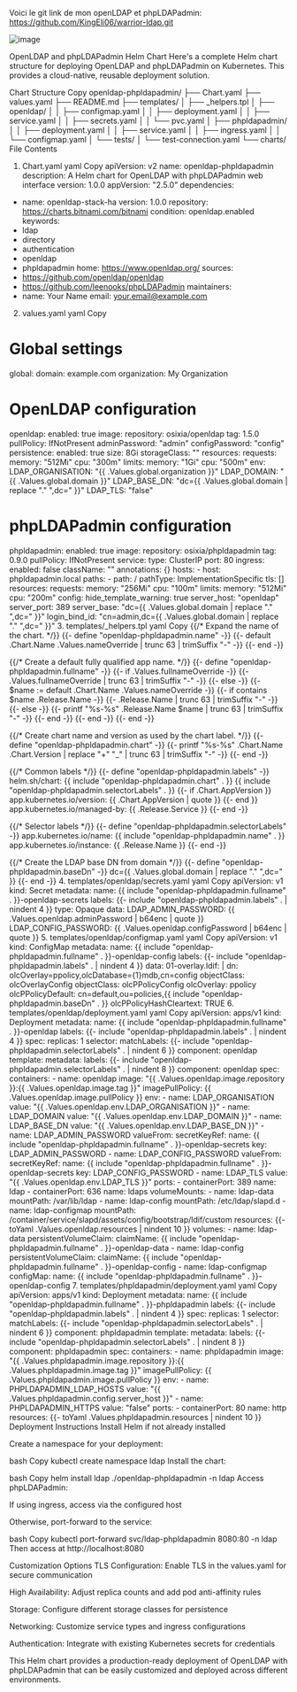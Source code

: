 
Voici le git link de mon openLDAP et phpLDAPadmin:  https://github.com/KingEli06/warrior-ldap.git





![image](https://github.com/user-attachments/assets/74f0f07f-1dec-44d8-9b21-ff86fd1912a1)







OpenLDAP and phpLDAPadmin Helm Chart
Here's a complete Helm chart structure for deploying OpenLDAP and phpLDAPadmin on Kubernetes. This provides a cloud-native, reusable deployment solution.

Chart Structure
Copy
openldap-phpldapadmin/
├── Chart.yaml
├── values.yaml
├── README.md
├── templates/
│   ├── _helpers.tpl
│   ├── openldap/
│   │   ├── configmap.yaml
│   │   ├── deployment.yaml
│   │   ├── service.yaml
│   │   ├── secrets.yaml
│   │   └── pvc.yaml
│   ├── phpldapadmin/
│   │   ├── deployment.yaml
│   │   ├── service.yaml
│   │   ├── ingress.yaml
│   │   └── configmap.yaml
│   └── tests/
│       └── test-connection.yaml
└── charts/
File Contents
1. Chart.yaml
yaml
Copy
apiVersion: v2
name: openldap-phpldapadmin
description: A Helm chart for OpenLDAP with phpLDAPadmin web interface
version: 1.0.0
appVersion: "2.5.0"
dependencies:
  - name: openldap-stack-ha
    version: 1.0.0
    repository: https://charts.bitnami.com/bitnami
    condition: openldap.enabled
keywords:
  - ldap
  - directory
  - authentication
  - openldap
  - phpldapadmin
home: https://www.openldap.org/
sources:
  - https://github.com/openldap/openldap
  - https://github.com/leenooks/phpLDAPadmin
maintainers:
  - name: Your Name
    email: your.email@example.com
2. values.yaml
yaml
Copy
# Global settings
global:
  domain: example.com
  organization: My Organization

# OpenLDAP configuration
openldap:
  enabled: true
  image:
    repository: osixia/openldap
    tag: 1.5.0
    pullPolicy: IfNotPresent
  adminPassword: "admin"
  configPassword: "config"
  persistence:
    enabled: true
    size: 8Gi
    storageClass: ""
  resources:
    requests:
      memory: "512Mi"
      cpu: "300m"
    limits:
      memory: "1Gi"
      cpu: "500m"
  env:
    LDAP_ORGANISATION: "{{ .Values.global.organization }}"
    LDAP_DOMAIN: "{{ .Values.global.domain }}"
    LDAP_BASE_DN: "dc={{ .Values.global.domain | replace \".\" \",dc=\" }}"
    LDAP_TLS: "false"

# phpLDAPadmin configuration
phpldapadmin:
  enabled: true
  image:
    repository: osixia/phpldapadmin
    tag: 0.9.0
    pullPolicy: IfNotPresent
  service:
    type: ClusterIP
    port: 80
  ingress:
    enabled: false
    className: ""
    annotations: {}
    hosts:
      - host: phpldapadmin.local
        paths:
          - path: /
            pathType: ImplementationSpecific
    tls: []
  resources:
    requests:
      memory: "256Mi"
      cpu: "100m"
    limits:
      memory: "512Mi"
      cpu: "200m"
  config:
    hide_template_warning: true
    server_host: "openldap"
    server_port: 389
    server_base: "dc={{ .Values.global.domain | replace \".\" \",dc=\" }}"
    login_bind_id: "cn=admin,dc={{ .Values.global.domain | replace \".\" \",dc=\" }}"
3. templates/_helpers.tpl
yaml
Copy
{{/*
Expand the name of the chart.
*/}}
{{- define "openldap-phpldapadmin.name" -}}
{{- default .Chart.Name .Values.nameOverride | trunc 63 | trimSuffix "-" -}}
{{- end -}}

{{/*
Create a default fully qualified app name.
*/}}
{{- define "openldap-phpldapadmin.fullname" -}}
{{- if .Values.fullnameOverride -}}
{{- .Values.fullnameOverride | trunc 63 | trimSuffix "-" -}}
{{- else -}}
{{- $name := default .Chart.Name .Values.nameOverride -}}
{{- if contains $name .Release.Name -}}
{{- .Release.Name | trunc 63 | trimSuffix "-" -}}
{{- else -}}
{{- printf "%s-%s" .Release.Name $name | trunc 63 | trimSuffix "-" -}}
{{- end -}}
{{- end -}}
{{- end -}}

{{/*
Create chart name and version as used by the chart label.
*/}}
{{- define "openldap-phpldapadmin.chart" -}}
{{- printf "%s-%s" .Chart.Name .Chart.Version | replace "+" "_" | trunc 63 | trimSuffix "-" -}}
{{- end -}}

{{/*
Common labels
*/}}
{{- define "openldap-phpldapadmin.labels" -}}
helm.sh/chart: {{ include "openldap-phpldapadmin.chart" . }}
{{ include "openldap-phpldapadmin.selectorLabels" . }}
{{- if .Chart.AppVersion }}
app.kubernetes.io/version: {{ .Chart.AppVersion | quote }}
{{- end }}
app.kubernetes.io/managed-by: {{ .Release.Service }}
{{- end -}}

{{/*
Selector labels
*/}}
{{- define "openldap-phpldapadmin.selectorLabels" -}}
app.kubernetes.io/name: {{ include "openldap-phpldapadmin.name" . }}
app.kubernetes.io/instance: {{ .Release.Name }}
{{- end -}}

{{/*
Create the LDAP base DN from domain
*/}}
{{- define "openldap-phpldapadmin.baseDn" -}}
dc={{ .Values.global.domain | replace "." ",dc=" }}
{{- end -}}
4. templates/openldap/secrets.yaml
yaml
Copy
apiVersion: v1
kind: Secret
metadata:
  name: {{ include "openldap-phpldapadmin.fullname" . }}-openldap-secrets
  labels:
    {{- include "openldap-phpldapadmin.labels" . | nindent 4 }}
type: Opaque
data:
  LDAP_ADMIN_PASSWORD: {{ .Values.openldap.adminPassword | b64enc | quote }}
  LDAP_CONFIG_PASSWORD: {{ .Values.openldap.configPassword | b64enc | quote }}
5. templates/openldap/configmap.yaml
yaml
Copy
apiVersion: v1
kind: ConfigMap
metadata:
  name: {{ include "openldap-phpldapadmin.fullname" . }}-openldap-config
  labels:
    {{- include "openldap-phpldapadmin.labels" . | nindent 4 }}
data:
  01-overlay.ldif: |
    dn: olcOverlay=ppolicy,olcDatabase={1}mdb,cn=config
    objectClass: olcOverlayConfig
    objectClass: olcPPolicyConfig
    olcOverlay: ppolicy
    olcPPolicyDefault: cn=default,ou=policies,{{ include "openldap-phpldapadmin.baseDn" . }}
    olcPPolicyHashCleartext: TRUE
6. templates/openldap/deployment.yaml
yaml
Copy
apiVersion: apps/v1
kind: Deployment
metadata:
  name: {{ include "openldap-phpldapadmin.fullname" . }}-openldap
  labels:
    {{- include "openldap-phpldapadmin.labels" . | nindent 4 }}
spec:
  replicas: 1
  selector:
    matchLabels:
      {{- include "openldap-phpldapadmin.selectorLabels" . | nindent 6 }}
      component: openldap
  template:
    metadata:
      labels:
        {{- include "openldap-phpldapadmin.selectorLabels" . | nindent 8 }}
        component: openldap
    spec:
      containers:
      - name: openldap
        image: "{{ .Values.openldap.image.repository }}:{{ .Values.openldap.image.tag }}"
        imagePullPolicy: {{ .Values.openldap.image.pullPolicy }}
        env:
        - name: LDAP_ORGANISATION
          value: "{{ .Values.openldap.env.LDAP_ORGANISATION }}"
        - name: LDAP_DOMAIN
          value: "{{ .Values.openldap.env.LDAP_DOMAIN }}"
        - name: LDAP_BASE_DN
          value: "{{ .Values.openldap.env.LDAP_BASE_DN }}"
        - name: LDAP_ADMIN_PASSWORD
          valueFrom:
            secretKeyRef:
              name: {{ include "openldap-phpldapadmin.fullname" . }}-openldap-secrets
              key: LDAP_ADMIN_PASSWORD
        - name: LDAP_CONFIG_PASSWORD
          valueFrom:
            secretKeyRef:
              name: {{ include "openldap-phpldapadmin.fullname" . }}-openldap-secrets
              key: LDAP_CONFIG_PASSWORD
        - name: LDAP_TLS
          value: "{{ .Values.openldap.env.LDAP_TLS }}"
        ports:
        - containerPort: 389
          name: ldap
        - containerPort: 636
          name: ldaps
        volumeMounts:
        - name: ldap-data
          mountPath: /var/lib/ldap
        - name: ldap-config
          mountPath: /etc/ldap/slapd.d
        - name: ldap-configmap
          mountPath: /container/service/slapd/assets/config/bootstrap/ldif/custom
        resources:
          {{- toYaml .Values.openldap.resources | nindent 10 }}
      volumes:
      - name: ldap-data
        persistentVolumeClaim:
          claimName: {{ include "openldap-phpldapadmin.fullname" . }}-openldap-data
      - name: ldap-config
        persistentVolumeClaim:
          claimName: {{ include "openldap-phpldapadmin.fullname" . }}-openldap-config
      - name: ldap-configmap
        configMap:
          name: {{ include "openldap-phpldapadmin.fullname" . }}-openldap-config
7. templates/phpldapadmin/deployment.yaml
yaml
Copy
apiVersion: apps/v1
kind: Deployment
metadata:
  name: {{ include "openldap-phpldapadmin.fullname" . }}-phpldapadmin
  labels:
    {{- include "openldap-phpldapadmin.labels" . | nindent 4 }}
spec:
  replicas: 1
  selector:
    matchLabels:
      {{- include "openldap-phpldapadmin.selectorLabels" . | nindent 6 }}
      component: phpldapadmin
  template:
    metadata:
      labels:
        {{- include "openldap-phpldapadmin.selectorLabels" . | nindent 8 }}
        component: phpldapadmin
    spec:
      containers:
      - name: phpldapadmin
        image: "{{ .Values.phpldapadmin.image.repository }}:{{ .Values.phpldapadmin.image.tag }}"
        imagePullPolicy: {{ .Values.phpldapadmin.image.pullPolicy }}
        env:
        - name: PHPLDAPADMIN_LDAP_HOSTS
          value: "{{ .Values.phpldapadmin.config.server_host }}"
        - name: PHPLDAPADMIN_HTTPS
          value: "false"
        ports:
        - containerPort: 80
          name: http
        resources:
          {{- toYaml .Values.phpldapadmin.resources | nindent 10 }}
Deployment Instructions
Install Helm if not already installed

Create a namespace for your deployment:

bash
Copy
kubectl create namespace ldap
Install the chart:

bash
Copy
helm install ldap ./openldap-phpldapadmin -n ldap
Access phpLDAPadmin:

If using ingress, access via the configured host

Otherwise, port-forward to the service:

bash
Copy
kubectl port-forward svc/ldap-phpldapadmin 8080:80 -n ldap
Then access at http://localhost:8080

Customization Options
TLS Configuration: Enable TLS in the values.yaml for secure communication

High Availability: Adjust replica counts and add pod anti-affinity rules

Storage: Configure different storage classes for persistence

Networking: Customize service types and ingress configurations

Authentication: Integrate with existing Kubernetes secrets for credentials

This Helm chart provides a production-ready deployment of OpenLDAP with phpLDAPadmin that can be easily customized and deployed across different environments.

